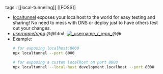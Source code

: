 tags:: [[local-tunneling]] [[FOSS]]

- [localtunnel](https://www.npmjs.com/package/localtunnel) exposes your localhost to the world for easy testing and sharing! No need to mess with DNS or deploy just to have others test out your changes.
- [_username_/_repo_](https://github.com/_username_/_repo_)
  @@html: <a href="https://github.com/_username_/_repo_/"><img src="https://github-readme-stats-astronomer.vercel.app/api/pin/?username=_username_&repo=_repo_&theme=tokyonight" alt="_username_/_repo_"/></a>@@
- Example:
  ```bash
  # for exposing localhost:8000
  npx localtunnel --port 8000
  
  # for exposing a custom localhost on port 8000
  npx localtunnel --local-host development.localhost --port 8000
  ```